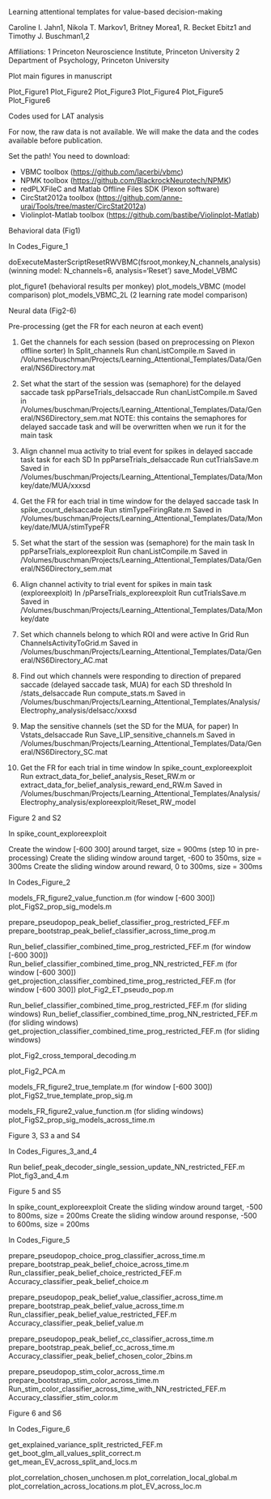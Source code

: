 Learning attentional templates for value-based decision-making

Caroline I. Jahn1, Nikola T. Markov1, Britney Morea1, R. Becket Ebitz1 and Timothy J. Buschman1,2

Affiliations:
1 Princeton Neuroscience Institute, Princeton University
2 Department of Psychology, Princeton University

Plot main figures in manuscript

Plot_Figure1
Plot_Figure2
Plot_Figure3
Plot_Figure4
Plot_Figure5
Plot_Figure6

Codes used for LAT analysis

For now, the raw data is not available. We will make the data and the codes available before publication.

Set the path!
You need to download:
- VBMC toolbox (https://github.com/lacerbi/vbmc)
- NPMK toolbox (https://github.com/BlackrockNeurotech/NPMK)
- redPLXFileC and Matlab Offline Files SDK (Plexon software)
- CircStat2012a toolbox (https://github.com/anne-urai/Tools/tree/master/CircStat2012a)
- Violinplot-Matlab toolbox (https://github.com/bastibe/Violinplot-Matlab)

Behavioral data (Fig1)

In Codes_Figure_1

doExecuteMasterScriptResetRWVBMC(fsroot,monkey,N_channels,analysis) (winning model: N_channels=6, analysis=‘Reset’)
save_Model_VBMC

plot_figure1 (behavioral results per monkey)
plot_models_VBMC (model comparison)
plot_models_VBMC_2L (2 learning rate model comparison)

Neural data (Fig2-6)

Pre-processing (get the FR for each neuron at each event)

1) Get the channels for each session (based on preprocessing on Plexon offline sorter)
In Split_channels
Run chanListCompile.m
Saved in /Volumes/buschman/Projects/Learning_Attentional_Templates/Data/General/NS6Directory.mat 

2) Set what the start of the session was (semaphore) for the delayed saccade task
ppParseTrials_delsaccade
Run chanListCompile.m
Saved in /Volumes/buschman/Projects/Learning_Attentional_Templates/Data/General/NS6Directory_sem.mat
NOTE: this contains the semaphores for delayed saccade task and will be overwritten when we run it for the main task

3) Align channel mua activity to trial event for spikes in delayed saccade task task for each SD 
In ppParseTrials_delsaccade
Run cutTrialsSave.m
Saved in /Volumes/buschman/Projects/Learning_Attentional_Templates/Data/Monkey/date/MUA/xxxsd

4) Get the FR for each trial in time window for the delayed saccade task
In spike_count_delsaccade
Run stimTypeFiringRate.m
Saved in /Volumes/buschman/Projects/Learning_Attentional_Templates/Data/Monkey/date/MUA/stimTypeFR

5) Set what the start of the session was (semaphore) for the main task
In ppParseTrials_exploreexploit
Run chanListCompile.m
Saved in /Volumes/buschman/Projects/Learning_Attentional_Templates/Data/General/NS6Directory_sem.mat

6) Align channel activity to trial event for spikes in main task (exploreexploit)
In /pParseTrials_exploreexploit
Run cutTrialsSave.m
Saved in /Volumes/buschman/Projects/Learning_Attentional_Templates/Data/Monkey/date

7) Set which channels belong to which ROI and were active
In Grid
Run ChannelsActivityToGrid.m
Saved in /Volumes/buschman/Projects/Learning_Attentional_Templates/Data/General/NS6Directory_AC.mat

8) Find out which channels were responding to direction of prepared saccade (delayed saccade task, MUA) for each SD threshold
In /stats_delsaccade
Run compute_stats.m
Saved in /Volumes/buschman/Projects/Learning_Attentional_Templates/Analysis/Electrophy_analysis/delsacc/xxxsd

9) Map the sensitive channels (set the SD for the MUA, for paper)
In Vstats_delsaccade
Run Save_LIP_sensitive_channels.m 
Saved in /Volumes/buschman/Projects/Learning_Attentional_Templates/Data/General/NS6Directory_SC.mat

10) Get the FR for each trial in time window
In spike_count_exploreexploit
Run extract_data_for_belief_analysis_Reset_RW.m or extract_data_for_belief_analysis_reward_end_RW.m
Saved in /Volumes/buschman/Projects/Learning_Attentional_Templates/Analysis/Electrophy_analysis/exploreexploit/Reset_RW_model

Figure 2 and S2

In spike_count_exploreexploit

Create the window [-600 300] around target, size = 900ms (step 10 in pre-processing)
Create the sliding window around target, -600 to 350ms, size = 300ms
Create the sliding window around reward, 0 to 300ms, size = 300ms 

In Codes_Figure_2

models_FR_figure2_value_function.m (for window [-600 300])
plot_FigS2_prop_sig_models.m

prepare_pseudopop_peak_belief_classifier_prog_restricted_FEF.m 
prepare_bootstrap_peak_belief_classifier_across_time_prog.m

Run_belief_classifier_combined_time_prog_restricted_FEF.m (for window [-600 300])
Run_belief_classifier_combined_time_prog_NN_restricted_FEF.m (for window [-600 300])
get_projection_classifier_combined_time_prog_restricted_FEF.m (for window [-600 300])
plot_Fig2_ET_pseudo_pop.m

Run_belief_classifier_combined_time_prog_restricted_FEF.m (for sliding windows)
Run_belief_classifier_combined_time_prog_NN_restricted_FEF.m (for sliding windows)
get_projection_classifier_combined_time_prog_restricted_FEF.m (for sliding windows)

plot_Fig2_cross_temporal_decoding.m

plot_Fig2_PCA.m

models_FR_figure2_true_template.m (for window [-600 300])
plot_FigS2_true_template_prop_sig.m

models_FR_figure2_value_function.m  (for sliding windows)
plot_FigS2_prop_sig_models_across_time.m

Figure 3, S3 a and S4

In Codes_Figures_3_and_4

Run belief_peak_decoder_single_session_update_NN_restricted_FEF.m
Plot_fig3_and_4.m

Figure 5 and S5

In spike_count_exploreexploit
Create the sliding window around target, -500 to 800ms, size = 200ms
Create the sliding window around response, -500 to 600ms, size = 200ms

In Codes_Figure_5

prepare_pseudopop_choice_prog_classifier_across_time.m
prepare_bootstrap_peak_belief_choice_across_time.m
Run_classifier_peak_belief_choice_restricted_FEF.m
Accuracy_classifier_peak_belief_choice.m

prepare_pseudopop_peak_belief_value_classifier_across_time.m
prepare_bootstrap_peak_belief_value_across_time.m
Run_classifier_peak_belief_value_restricted_FEF.m
Accuracy_classifier_peak_belief_value.m

prepare_pseudopop_peak_belief_cc_classifier_across_time.m
prepare_bootstrap_peak_belief_cc_across_time.m
Accuracy_classifier_peak_belief_chosen_color_2bins.m

prepare_pseudopop_stim_color_across_time.m
prepare_bootstrap_stim_color_across_time.m
Run_stim_color_classifier_across_time_with_NN_restricted_FEF.m
Accuracy_classifier_stim_color.m

Figure 6 and S6

In Codes_Figure_6

get_explained_variance_split_restricted_FEF.m 
get_boot_glm_all_values_split_correct.m
get_mean_EV_across_split_and_locs.m

plot_correlation_chosen_unchosen.m
plot_correlation_local_global.m
plot_correlation_across_locations.m
plot_EV_across_loc.m








